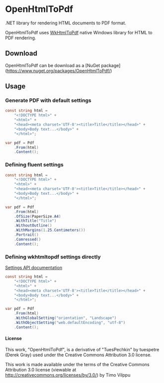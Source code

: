 # OpenHtmlToPdf #

.NET library for rendering HTML documents to PDF format. 

OpenHtmlToPdf uses [WkHtmlToPdf](http://github.com/antialize/wkhtmltopdf) native Windows library for HTML to PDF rendering.

## Download ##

OpenHtmlToPdf can be download as a [NuGet package] (https://www.nuget.org/packages/OpenHtmlToPdf/)

## Usage ##

### Generate PDF with default settings ###
```csharp
const string html =
	"<!DOCTYPE html>" +
	"<html>" +
	"<head><meta charset='UTF-8'><title>Title</title></head>" +
	"<body>Body text...</body>" +
	"</html>";

var pdf = Pdf
	.From(html)
	.Content();
```
### Defining fluent settings ###
```csharp
const string html =
	"<!DOCTYPE html>" +
	"<html>" +
	"<head><meta charset='UTF-8'><title>Title</title></head>" +
	"<body>Body text...</body>" +
	"</html>";

var pdf = Pdf
	.From(html)
	.OfSize(PaperSize.A4)
	.WithTitle("Title")
	.WithoutOutline()
	.WithMargins(1.25.Centimeters())
	.Portrait()
	.Comressed()
	.Content();
```
### Defining wkhtmltopdf settings directly ###

[Settings API documentation](http://wkhtmltopdf.org/libwkhtmltox/pagesettings.html)
```csharp
const string html =
	"<!DOCTYPE html>" +
	"<html>" +
	"<head><meta charset='UTF-8'><title>Title</title></head>" +
	"<body>Body text...</body>" +
	"</html>";

var pdf = Pdf
	.From(html)
	.WithGlobalSetting("orientation", "Landscape")
	.WithObjectSetting("web.defaultEncoding", "utf-8")
	.Content();
```
#### License ####

This work, "OpenHtmlToPdf", is a derivative of "TuesPechkin" by tuespetre (Derek Gray) used under the Creative Commons Attribution 3.0 license.

This work is made available under the terms of the Creative Commons Attribution 3.0 license (viewable at http://creativecommons.org/licenses/by/3.0/) by Timo Vilppu
